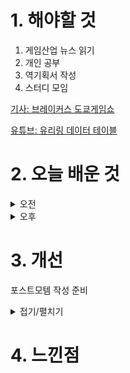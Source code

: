 
# 1. 해야할 것

1. 게임산업 뉴스 읽기 
2. 개인 공부  
3. 역기획서 작성
4. 스터디 모임

[기사: 브레이커스 도쿄게임쇼](https://www.gamemeca.com/view.php?gid=1752647)

[유튜브: 유리링 데이터 테이블](https://www.youtube.com/watch?v=K05IdBN0vTI&t=14s)


# 2. 오늘 배운 것

<details>
<summary>오전</summary>

## 오늘의 뉴스
### 브레이커스 도쿄 게임쇼
![image](https://github.com/user-attachments/assets/d80544ef-281d-49db-99dc-cbbca952a6db)

애니풍 게임들도 인기를 끌고 있지만 내가 원하는 액션게임과는 거리가 멀어서 관심이 없었다.\
하지만 카잔도 그렇고 소울라이크 게임으로 나온다고하니 차세대 애니풍 게임들을 기대해봐도 좋을듯


</details>


<details>
<summary>오후</summary>


</details>




# 3. 개선
포스트모템 작성 준비

<details>
<summary>접기/펼치기</summary>

### 아이덴티티
1. 프로젝트 목차_의도,목적
2. 개발 흐름_최초부터 종료까지
3. 이슈 정리 및 해결
4. 개선점

</details>



# 4. 느낀점



